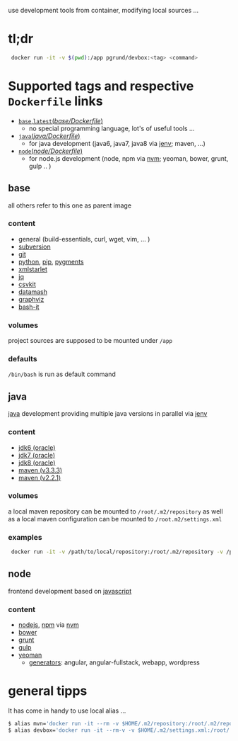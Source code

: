 use development tools from container, modifying local sources ...

# tl;dr

``` bash
 docker run -it -v $(pwd):/app pgrund/devbox:<tag> <command>
```

# Supported tags and respective `Dockerfile` links
- [`base`,`latest`(*base/Dockerfile*)](https://github.com/pgrund/docker-devbox/tree/master/base/Dockerfile)
  - no special programming language, lot's of useful tools ...
- [`java`(*java/Dockerfile*)](https://github.com/pgrund/docker-devbox/tree/master/java/Dockerfile)
  - for java development (java6, java7, java8 via [jenv](https://github.com/gcuisinier/jenv); maven, ...)
- [`node`(*node/Dockerfile*)](https://github.com/pgrund/docker-devbox/tree/master/node/Dockerfile)
  - for node.js development (node, npm via [nvm](https://github.com/creationix/nvm); yeoman, bower, grunt, gulp .. )

## base
all others refer to this one as parent image

### content
- general (build-essentials, curl, wget, vim, ... )
- [subversion](https://subversion.apache.org/)
- [git](https://git-scm.com/)
- [python](https://www.python.org), [pip](https://pip.pypa.io/), [pygments](https://pygments.org)
- [xmlstarlet](https://xmlstar.sourceforge.net/)
- [jq](https://stedolan.github.io/jq/)
- [csvkit](https://csvkit.readthedocs.org)
- [datamash](https://www.gnu.org/software/datamash/)
- [graphviz](https://www.graphviz.org/)
- [bash-it](https://github.com/Bash-it/bash-it)

### volumes
project sources are supposed to be mounted under `/app`

### defaults
`/bin/bash` is run as default command

## java
[java](https://java.com/download) development providing multiple java versions in parallel via [jenv](https://github.com/gcuisinier/jenv)

### content
- [jdk6 (oracle)](https://www.oracle.com/technetwork/java/javase/downloads/index.html)
- [jdk7 (oracle)](https://www.oracle.com/technetwork/java/javase/downloads/index.html)
- [jdk8 (oracle)](https://www.oracle.com/technetwork/java/javase/downloads/index.html)
- [maven (v3.3.3)](https://maven.apache.org/download.html)
- [maven (v2.2.1)](https://maven.apache.org/download.html)

### volumes
a local maven repository can be mounted to `/root/.m2/repository` as well as a local maven configuration can be mounted to `/root.m2/settings.xml`

### examples
```bash
 docker run -it -v /path/to/local/repository:/root/.m2/repository -v /path/to/local/settings.xml:/root/.m2/settings.xml -v /path/to/local/maven/project:/app /pgrund/devbox:java mvn clean install
```

## node
frontend development based on [javascript](http://www.w3schools.com/js/)

### content
- [nodejs](https://nodejs.org/), [npm](https://www.npmjs.com/) via [nvm](https://github.com/creationix/nvm)
- [bower](https://bower.io/)
- [grunt](https://gruntjs.com/)
- [gulp](https://gulpjs.com/)
- [yeoman](https://yeoman.io/)
  - [generators](https://yeoman.io/generators/): angular, angular-fullstack, webapp, wordpress

# general tipps
It has come in handy to use local alias ...

```bash
$ alias mvn='docker run -it --rm -v $HOME/.m2/repository:/root/.m2/repository -v $HOME/.m2/settings.xml:/root/.m2/settings.xml -v $(pwd):/app pgrund/devbox mvn $*'
$ alias devbox='docker run -it --rm-v -v $HOME/.m2/settings.xml:/root/.m2/settings.xml -v $(pwd):/app pgrund/devbox /bin/bash' 
```
